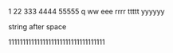 1
22
333
4444
55555
q
ww
eee
rrrr
ttttt
yyyyyy

string after space

1111111111111111111111111111111111
